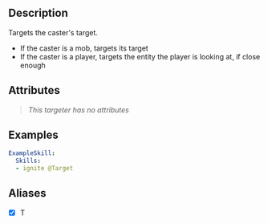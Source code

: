 ## Description
Targets the caster's target.

- If the caster is a mob, targets its target
- If the caster is a player, targets the entity the player is looking at, if close enough


## Attributes
>*This targeter has no attributes*


## Examples
```yaml
ExampleSkill:
  Skills:
  - ignite @Target
```


## Aliases
- [x] T